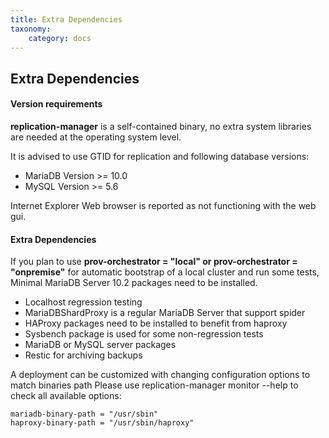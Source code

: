 ```yaml
---
title: Extra Dependencies
taxonomy:
    category: docs
---
```

## Extra Dependencies

#### Version requirements

**replication-manager** is a self-contained binary, no extra system libraries are needed at the operating system level.

It is advised to use GTID for replication and following database versions:

* MariaDB Version >= 10.0
* MySQL Version >= 5.6

Internet Explorer Web browser is reported as not functioning with the web gui.

####  Extra Dependencies

If you plan to use **prov-orchestrator = "local" or prov-orchestrator = "onpremise"** for automatic bootstrap of a local cluster and run some tests, Minimal MariaDB Server 10.2 packages need to be installed.

* Localhost regression testing  
* MariaDBShardProxy is a regular MariaDB Server that support spider
* HAProxy packages need to be installed to benefit from haproxy
* Sysbench package is used for some non-regression tests
* MariaDB or MySQL server packages
* Restic for archiving backups  

A deployment can be customized with changing configuration options to match binaries path
Please use replication-manager monitor --help to check all available options:

```
mariadb-binary-path = "/usr/sbin"
haproxy-binary-path = "/usr/sbin/haproxy"
```
